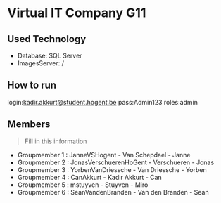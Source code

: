 # Virtual IT Company G11

## Used Technology
- Database: SQL Server
- ImagesServer: /

## How to run
login:kadir.akkurt@student.hogent.be
pass:Admin123
roles:admin

## Members
> Fill in this information
- Groupmember 1 : JanneVSHogent - Van Schepdael - Janne
- Groupmember 2 : JonasVerschuerenHoGent - Verschueren - Jonas
- Groupmember 3 : YorbenVanDriessche - Van Driessche - Yorben 
- Groupmember 4 : CanAkkurt - Kadir Akkurt - Can
- Groupmember 5 : mstuyven - Stuyven - Miro
- Groupmember 6 : SeanVandenBranden - Van den Branden - Sean
